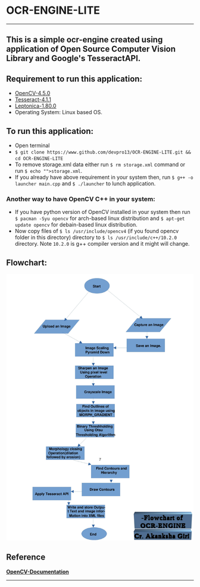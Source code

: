 # OCR-ENGINE-LITE
*** 
## This is a simple ocr-engine created using application of Open Source Computer Vision Library and Google's TesseractAPI.

## Requirement to run this application:
* [OpenCV-4.5.0](https://github.com/opencv/opencv.git)
* [Tesseract-4.1.1](https://github.com/tesseract-ocr/tesseract.git)
* [Leptonica-1.80.0](https://github.com/DanBloomberg/leptonica)
* Operating System: Linux based OS.
## To run this application:
* Open terminal
* ```$ git clone https://www.github.com/devpro13/OCR-ENGINE-LITE.git && cd OCR-ENGINE-LITE```
* To remove storage.xml data either run ```$ rm storage.xml``` command or run ```$ echo "">storage.xml```.
* If you already have above requirement in your system then, run ```$ g++ -o launcher main.cpp``` and ```$ ./launcher``` to lunch application.

### Another way to have OpenCV C++ in your system:
* If you have python version of OpenCV installed in your system then run ```$ pacman -Syu opencv``` for arch-based linux distribution and ```$ apt-get update opencv``` for debain-based linux distribution.
* Now copy files of ```$ ls /usr/include/opencv4``` (if you found opencv folder in this directory) directory to ```$ ls /usr/include/c++/10.2.0``` directory. Note `10.2.0` is g++ compiler version and it might will change.
## Flowchart:
![OCR_ENGINE_FLOWCHART](/flowchart-ocr-engine.jpg)
## Reference
**[OpenCV-Documentation](https://docs.opencv.org/master/d1/dfb/intro.html)**
***



